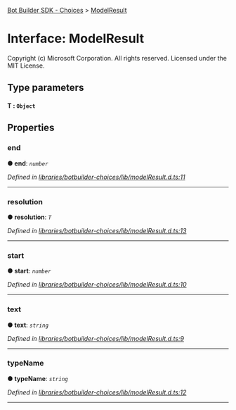 [Bot Builder SDK - Choices](../README.md) > [ModelResult](../interfaces/botbuilder_choices.modelresult.md)



# Interface: ModelResult


Copyright (c) Microsoft Corporation. All rights reserved. Licensed under the MIT License.

## Type parameters
#### T :  `Object`

## Properties
<a id="end"></a>

###  end

**●  end**:  *`number`* 

*Defined in [libraries/botbuilder-choices/lib/modelResult.d.ts:11](https://github.com/Microsoft/botbuilder-js/blob/09ad751/libraries/botbuilder-choices/lib/modelResult.d.ts#L11)*





___

<a id="resolution"></a>

###  resolution

**●  resolution**:  *`T`* 

*Defined in [libraries/botbuilder-choices/lib/modelResult.d.ts:13](https://github.com/Microsoft/botbuilder-js/blob/09ad751/libraries/botbuilder-choices/lib/modelResult.d.ts#L13)*





___

<a id="start"></a>

###  start

**●  start**:  *`number`* 

*Defined in [libraries/botbuilder-choices/lib/modelResult.d.ts:10](https://github.com/Microsoft/botbuilder-js/blob/09ad751/libraries/botbuilder-choices/lib/modelResult.d.ts#L10)*





___

<a id="text"></a>

###  text

**●  text**:  *`string`* 

*Defined in [libraries/botbuilder-choices/lib/modelResult.d.ts:9](https://github.com/Microsoft/botbuilder-js/blob/09ad751/libraries/botbuilder-choices/lib/modelResult.d.ts#L9)*





___

<a id="typename"></a>

###  typeName

**●  typeName**:  *`string`* 

*Defined in [libraries/botbuilder-choices/lib/modelResult.d.ts:12](https://github.com/Microsoft/botbuilder-js/blob/09ad751/libraries/botbuilder-choices/lib/modelResult.d.ts#L12)*





___


